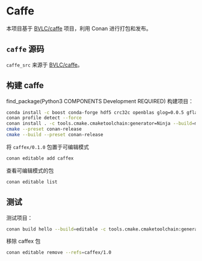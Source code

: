 # Caffe

本项目基于 [BVLC/caffe](https://github.com/BVLC/caffe) 项目，利用 Conan 进行打包和发布。

## `caffe` 源码

`caffe_src` 来源于 [BVLC/caffe](https://github.com/BVLC/caffe)。

## 构建 caffe
find_package(Python3 COMPONENTS Development REQUIRED)
构建项目：
```bash
conda install -c boost conda-forge hdf5 crc32c openblas glog=0.0.5 gflags protobuf=3.20.3
conan profile detect --force
conan install . -c tools.cmake.cmaketoolchain:generator=Ninja --build=missing
cmake --preset conan-release
cmake --build --preset conan-release
```

将 `caffex/0.1.0` 包置于可编辑模式
```bash
conan editable add caffex
```
查看可编辑模式的包
```bash
conan editable list
```

## 测试

测试项目：
```bash
conan build hello --build=editable -c tools.cmake.cmaketoolchain:generator=Ninja
```

移除 caffex 包
```bash
conan editable remove --refs=caffex/1.0
```